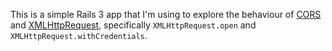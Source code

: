 This is a simple Rails 3 app that I'm using to explore the behaviour of [CORS](http://www.w3.org/TR/cors/) and [XMLHttpRequest](https://dvcs.w3.org/hg/xhr/raw-file/tip/Overview.html), specifically `XMLHttpRequest.open` and `XMLHttpRequest.withCredentials`.